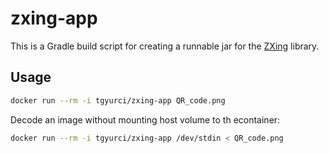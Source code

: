# zxing-app

This is a Gradle build script for creating a runnable jar for the [ZXing][]
library.

## Usage

```sh
docker run --rm -i tgyurci/zxing-app QR_code.png
```

Decode an image without mounting host volume to th econtainer:

```sh
docker run --rm -i tgyurci/zxing-app /dev/stdin < QR_code.png
```

[ZXing]: https://github.com/zxing/zxing
